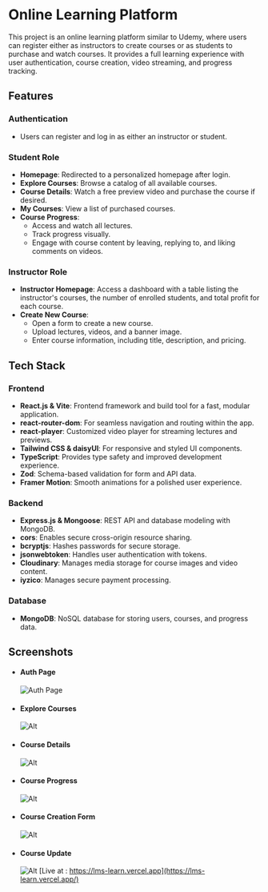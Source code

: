 # Online Learning Platform

This project is an online learning platform similar to Udemy, where users can register either as instructors to create courses or as students to purchase and watch courses. It provides a full learning experience with user authentication, course creation, video streaming, and progress tracking.

## Features

### Authentication

-   Users can register and log in as either an instructor or student.

### Student Role

-   **Homepage**: Redirected to a personalized homepage after login.
-   **Explore Courses**: Browse a catalog of all available courses.
-   **Course Details**: Watch a free preview video and purchase the course if desired.
-   **My Courses**: View a list of purchased courses.
-   **Course Progress**:
    -   Access and watch all lectures.
    -   Track progress visually.
    -   Engage with course content by leaving, replying to, and liking comments on videos.

### Instructor Role

-   **Instructor Homepage**: Access a dashboard with a table listing the instructor's courses, the number of enrolled students, and total profit for each course.
-   **Create New Course**:
    -   Open a form to create a new course.
    -   Upload lectures, videos, and a banner image.
    -   Enter course information, including title, description, and pricing.

## Tech Stack

### Frontend

-   **React.js & Vite**: Frontend framework and build tool for a fast, modular application.
-   **react-router-dom**: For seamless navigation and routing within the app.
-   **react-player**: Customized video player for streaming lectures and previews.
-   **Tailwind CSS & daisyUI**: For responsive and styled UI components.
-   **TypeScript**: Provides type safety and improved development experience.
-   **Zod**: Schema-based validation for form and API data.
-   **Framer Motion**: Smooth animations for a polished user experience.

### Backend

-   **Express.js & Mongoose**: REST API and database modeling with MongoDB.
-   **cors**: Enables secure cross-origin resource sharing.
-   **bcryptjs**: Hashes passwords for secure storage.
-   **jsonwebtoken**: Handles user authentication with tokens.
-   **Cloudinary**: Manages media storage for course images and video content.
-   **iyzico**: Manages secure payment processing.

### Database

-   **MongoDB**: NoSQL database for storing users, courses, and progress data.

## Screenshots

-   #### Auth Page

    ![Auth Page](https://res.cloudinary.com/dmvfabr5i/image/upload/v1730243528/1_jrjqut.gif)

-   #### Explore Courses

    ![Alt](https://res.cloudinary.com/dmvfabr5i/image/upload/v1730243534/s1_vkkeky.gif)

-   #### Course Details

    ![Alt](https://res.cloudinary.com/dmvfabr5i/image/upload/v1730243530/s2_uhajoc.gif)

-   #### Course Progress

    ![Alt](Link)

-   #### Course Creation Form

    ![Alt](https://res.cloudinary.com/dmvfabr5i/image/upload/v1730243528/i1_k1q9la.gif)

-   #### Course Update
    ![Alt](https://res.cloudinary.com/dmvfabr5i/image/upload/v1730243526/i2_nouzbp.gif)
    [Live at : https://lms-learn.vercel.app](https://lms-learn.vercel.app/)
